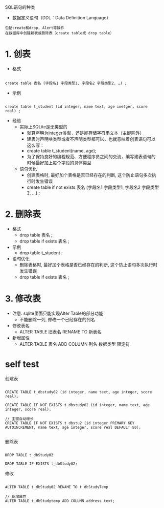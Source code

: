 SQL语句的种类
- 数据定义语句（DDL：Data Definition Language）
			
```
包括create和drop, Alert等操作
在数据库中创建新表或删除表（create table或 drop table）

```
# 1. 创表
- 格式

```

create table 表名 (字段名1 字段类型1, 字段名2 字段类型2, …) ;

```
- 示例

```

create table t_student (id integer, name text, age inetger, score real) ;

```
- 经验
   - 实际上SQLite是无类型的
     - 就算声明为integer类型，还是能存储字符串文本（主键除外）
     - 建表时声明啥类型或者不声明类型都可以，也就意味着创表语句可以这么写：
     - create table t_student(name, age);
     - 为了保持良好的编程规范、方便程序员之间的交流，编写建表语句的时候最好加上每个字段的具体类型
   - 语句优化
     - 创建表格时, 最好加个表格是否已经存在的判断, 这个防止语句多次执行时发生错误
     - create table if not exists 表名 (字段名1 字段类型1, 字段名2 字段类型2, …) ;


# 2. 删除表

- 格式
   - drop table 表名 ;
   - drop table if exists 表名 ;
- 示例
   - drop table t_student ;
- 语句优化
   - 删除表格时, 最好加个表格是否已经存在的判断, 这个防止语句多次执行时发生错误
   - drop table if  exists 表名 ;


# 3. 修改表
- 注意: sqlite里面只能实现Alter Table的部分功能
   - 不能删除一列, 修改一个已经存在的列名
- 修改表名
   - ALTER TABLE 旧表名 RENAME TO 新表名 
- 新增属性
   - ALTER TABLE 表名 ADD COLUMN 列名 数据类型 限定符




# self test

创建表
```

CREATE TABLE t_dbstudy02 (id integer, name text, age integer, score real);

CREATE TABLE IF NOT EXISTS t_dbstudy02 (id integer, name text, age integer, score real);

// 主键自动增长
CREATE TABLE IF NOT EXISTS t_dbstu2 (id integer PRIMARY KEY AUTOINCREMENT, name text, age integer, score real DEFAULT 80);


```

删除表


```

DROP TABLE t_dbStudy02

DROP TABLE IF EXISTS t_dbStudy02;

```
修改

```

ALTER TABLE t_dbStudy02 RENAME TO t_dbStudyTemp

// 新增属性
ALTER TABLE t_dbStudytemp ADD COLUMN address text;

```